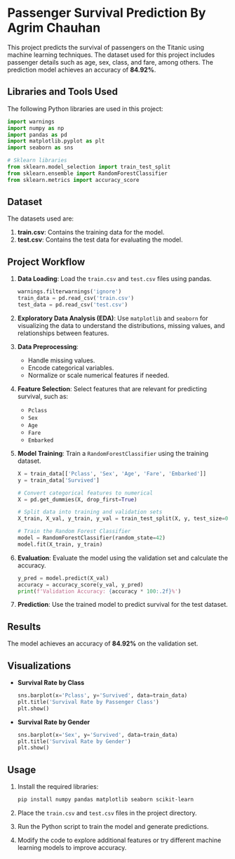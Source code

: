# Passenger Survival Prediction By Agrim Chauhan

This project predicts the survival of passengers on the Titanic using machine learning techniques. The dataset used for this project includes passenger details such as age, sex, class, and fare, among others. The prediction model achieves an accuracy of **84.92%**.

## Libraries and Tools Used
The following Python libraries are used in this project:

```python
import warnings
import numpy as np
import pandas as pd
import matplotlib.pyplot as plt
import seaborn as sns

# Sklearn libraries
from sklearn.model_selection import train_test_split
from sklearn.ensemble import RandomForestClassifier
from sklearn.metrics import accuracy_score
```

## Dataset
The datasets used are:
1. **train.csv**: Contains the training data for the model.
2. **test.csv**: Contains the test data for evaluating the model.

## Project Workflow

1. **Data Loading**:
   Load the `train.csv` and `test.csv` files using pandas.

   ```python
   warnings.filterwarnings('ignore')
   train_data = pd.read_csv('train.csv')
   test_data = pd.read_csv('test.csv')
   ```

2. **Exploratory Data Analysis (EDA)**:
   Use `matplotlib` and `seaborn` for visualizing the data to understand the distributions, missing values, and relationships between features.

3. **Data Preprocessing**:
   - Handle missing values.
   - Encode categorical variables.
   - Normalize or scale numerical features if needed.

4. **Feature Selection**:
   Select features that are relevant for predicting survival, such as:
   - `Pclass`
   - `Sex`
   - `Age`
   - `Fare`
   - `Embarked`

5. **Model Training**:
   Train a `RandomForestClassifier` using the training dataset.

   ```python
   X = train_data[['Pclass', 'Sex', 'Age', 'Fare', 'Embarked']]
   y = train_data['Survived']

   # Convert categorical features to numerical
   X = pd.get_dummies(X, drop_first=True)
   
   # Split data into training and validation sets
   X_train, X_val, y_train, y_val = train_test_split(X, y, test_size=0.2, random_state=42)

   # Train the Random Forest Classifier
   model = RandomForestClassifier(random_state=42)
   model.fit(X_train, y_train)
   ```

6. **Evaluation**:
   Evaluate the model using the validation set and calculate the accuracy.

   ```python
   y_pred = model.predict(X_val)
   accuracy = accuracy_score(y_val, y_pred)
   print(f'Validation Accuracy: {accuracy * 100:.2f}%')
   ```

7. **Prediction**:
   Use the trained model to predict survival for the test dataset.

## Results
The model achieves an accuracy of **84.92%** on the validation set.

## Visualizations
- **Survival Rate by Class**
  ```python
  sns.barplot(x='Pclass', y='Survived', data=train_data)
  plt.title('Survival Rate by Passenger Class')
  plt.show()
  ```

- **Survival Rate by Gender**
  ```python
  sns.barplot(x='Sex', y='Survived', data=train_data)
  plt.title('Survival Rate by Gender')
  plt.show()
  ```

## Usage
1. Install the required libraries:
   ```bash
   pip install numpy pandas matplotlib seaborn scikit-learn
   ```

2. Place the `train.csv` and `test.csv` files in the project directory.

3. Run the Python script to train the model and generate predictions.

4. Modify the code to explore additional features or try different machine learning models to improve accuracy.

